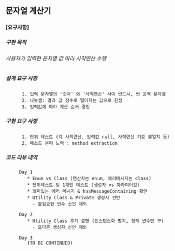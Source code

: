 ## **문자열 계산기**

#### [요구사항]
##### 구현 목적
###### 사용자가 입력한 문자열 값 따라 사칙연산 수행
##### 설계 요구 사항
          1. 입력 문자열의 '숫자' 와 '사칙연산' 사이 반드시, 빈 공백 문자열
          2. 나눗셈: 결과 값 정수로 떨어지는 값으로 한정
          3. 입력값에 따라 계산 순서 결정
  
##### 구현 요구 사항 
          1. 단위 테스트 (각 사칙연산, 입력값 null, 사칙연산 기호 불일치 등)
          2. 메소드 분리 노력 : method extraction
  
##### 코드 리뷰 내역
         Day 1
            * Enum vs Class (연산자는 enum, 에러메시지는 class)
            * 단위테스트 당 1개만 테스트 (생성자 vs 파라미터값)
            * 의미있는 에러 메시지 & hasMessageContaining 확인
            * Utility Class & Private 생성자 선언
              - 불필요한 변수 선언 제외
         
         Day 2
            * Utility Class 추가 설명 (인스턴스화 방지, 정적 변수만 구)
              - 또다른 생성자 선언 제외
         
         Day 3 
            (TO BE CONTINUED) 
            
            
         
